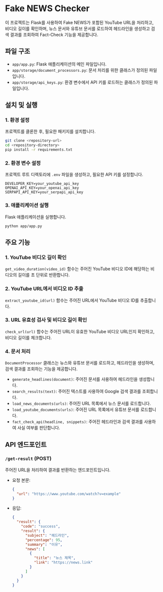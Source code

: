 # Fake NEWS Checker

이 프로젝트는 Flask를 사용하여 Fake NEWS가 포함된 YouTube URL을 처리하고, 비디오 길이를 확인하며, 뉴스 문서와 유튜브 문서를 로드하여 헤드라인을 생성하고 검색 결과를 조회하여 Fact-Check 기능을 제공합니다.

## 파일 구조

- `app/app.py`: Flask 애플리케이션의 메인 파일입니다.
- `app/storage/document_processors.py`: 문서 처리를 위한 클래스가 정의된 파일입니다.
- `app/storage/api_keys.py`: 환경 변수에서 API 키를 로드하는 클래스가 정의된 파일입니다.

## 설치 및 실행

### 1. 환경 설정

프로젝트를 클론한 후, 필요한 패키지를 설치합니다.

```bash
git clone <repository-url>
cd <repository-directory>
pip install -r requirements.txt
```

### 2. 환경 변수 설정

프로젝트 루트 디렉토리에 `.env` 파일을 생성하고, 필요한 API 키를 설정합니다.

```
DEVELOPER_KEY=your_youtube_api_key
OPENAI_API_KEY=your_openai_api_key
SERPAPI_API_KEY=your_serpapi_api_key
```

### 3. 애플리케이션 실행

Flask 애플리케이션을 실행합니다.

```bash
python app/app.py
```

## 주요 기능

### 1. YouTube 비디오 길이 확인

`get_video_duration(video_id)` 함수는 주어진 YouTube 비디오 ID에 해당하는 비디오의 길이를 초 단위로 반환합니다.

### 2. YouTube URL에서 비디오 ID 추출

`extract_youtube_id(url)` 함수는 주어진 URL에서 YouTube 비디오 ID를 추출합니다.

### 3. URL 유효성 검사 및 비디오 길이 확인

`check_url(url)` 함수는 주어진 URL이 유효한 YouTube 비디오 URL인지 확인하고, 비디오 길이를 체크합니다.

### 4. 문서 처리

`DocumentProcessor` 클래스는 뉴스와 유튜브 문서를 로드하고, 헤드라인을 생성하며, 검색 결과를 조회하는 기능을 제공합니다.

- `generate_headlines(document)`: 주어진 문서를 사용하여 헤드라인을 생성합니다.
- `search_results(text)`: 주어진 텍스트를 사용하여 Google 검색 결과를 조회합니다.
- `load_news_documents(urls)`: 주어진 URL 목록에서 뉴스 문서를 로드합니다.
- `load_youtube_documents(urls)`: 주어진 URL 목록에서 유튜브 문서를 로드합니다.
- `fact_check_api(headline, snippets)`: 주어진 헤드라인과 검색 결과를 사용하여 사실 여부를 판단합니다.

## API 엔드포인트

### `/get-result` (POST)

주어진 URL을 처리하여 결과를 반환하는 엔드포인트입니다.

- 요청 본문:
  ```json
  {
    "url": "https://www.youtube.com/watch?v=example"
  }
  ```

- 응답:
  ```json
  {
    "result": {
      "code": "success",
      "result": {
        "subject": "헤드라인",
        "percentage": 95,
        "summary": "이유",
        "news": [
          {
            "title": "뉴스 제목",
            "link": "https://news.link"
          }
        ]
      }
    }
  }
  ```

